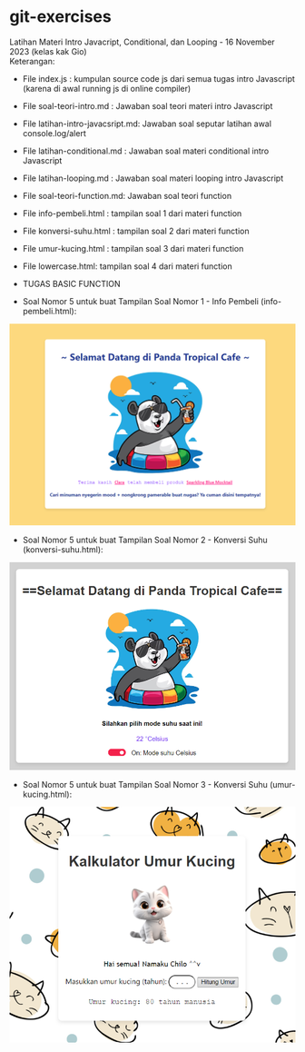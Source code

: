 # git-exercises

Latihan Materi Intro Javacript, Conditional, dan Looping - 16 November 2023 (kelas kak Gio)  
Keterangan:  

- File index.js : kumpulan source code js dari semua tugas intro Javascript (karena di awal running js di online compiler)  
- File soal-teori-intro.md : Jawaban soal teori materi intro Javascript  
- File latihan-intro-javacsript.md: Jawaban soal seputar latihan awal console.log/alert  
- File latihan-conditional.md : Jawaban soal materi conditional intro Javascript  
- File latihan-looping.md : Jawaban soal materi looping intro Javascript  
- File soal-teori-function.md: Jawaban soal teori function  
- File info-pembeli.html : tampilan soal 1 dari materi function
- File konversi-suhu.html : tampilan soal 2 dari materi function
- File umur-kucing.html : tampilan soal 3 dari materi function
- File lowercase.html: tampilan soal 4 dari materi function

- TUGAS BASIC FUNCTION  

- Soal Nomor 5 untuk buat Tampilan Soal Nomor 1 - Info Pembeli (info-pembeli.html):  

![Alt text](gambar1.png)

- Soal Nomor 5 untuk buat Tampilan Soal Nomor 2 - Konversi Suhu (konversi-suhu.html):

![Alt text](gambar2.png)

- Soal Nomor 5 untuk buat Tampilan Soal Nomor 3 - Konversi Suhu (umur-kucing.html):  

![Alt text](gambar3.png)